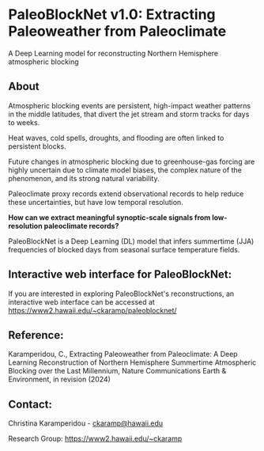 # PaleoBlockNet v1.0: Extracting Paleoweather from Paleoclimate 

A Deep Learning model for reconstructing Northern Hemisphere atmospheric blocking

## About 
Atmospheric blocking events are persistent, high-impact weather patterns in the middle latitudes, that divert the jet stream and storm tracks for days to weeks.

Heat waves, cold spells, droughts, and flooding are often linked to persistent blocks.

Future changes in atmospheric blocking due to greenhouse-gas forcing are highly uncertain due to climate model biases, the complex nature of the phenomenon, and its strong natural variability.

Paleoclimate proxy records extend observational records to help reduce these uncertainties, but have low temporal resolution.

**How can we extract meaningful synoptic-scale signals from low-resolution paleoclimate records?** 

PaleoBlockNet is a Deep Learning (DL) model that infers summertime (JJA) frequencies of blocked days from seasonal surface temperature fields.

## Interactive web interface for PaleoBlockNet: 

If you are interested in exploring PaleoBlockNet's reconstructions, an interactive web interface can be accessed at 
https://www2.hawaii.edu/~ckaramp/paleoblocknet/

## Reference:

Karamperidou, C., Extracting Paleoweather from Paleoclimate: A Deep Learning Reconstruction of Northern Hemisphere Summertime Atmospheric Blocking over the Last Millennium, Nature Communications Earth & Environment, in revision (2024)

## Contact:
Christina Karamperidou - ckaramp@hawaii.edu 

Research Group: https://www2.hawaii.edu/~ckaramp
